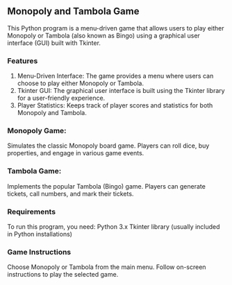 ## Monopoly and Tambola Game
This Python program is a menu-driven game that allows users to play either Monopoly or Tambola (also known as Bingo) using a graphical user interface (GUI) built with Tkinter.

### Features
1. Menu-Driven Interface: The game provides a menu where users can choose to play either Monopoly or Tambola.
2. Tkinter GUI: The graphical user interface is built using the Tkinter library for a user-friendly experience.
3. Player Statistics: Keeps track of player scores and statistics for both Monopoly and Tambola.

### Monopoly Game:
Simulates the classic Monopoly board game.
Players can roll dice, buy properties, and engage in various game events.

### Tambola Game:
Implements the popular Tambola (Bingo) game.
Players can generate tickets, call numbers, and mark their tickets.


### Requirements
To run this program, you need:
Python 3.x
Tkinter library (usually included in Python installations)

### Game Instructions
Choose Monopoly or Tambola from the main menu.
Follow on-screen instructions to play the selected game.
